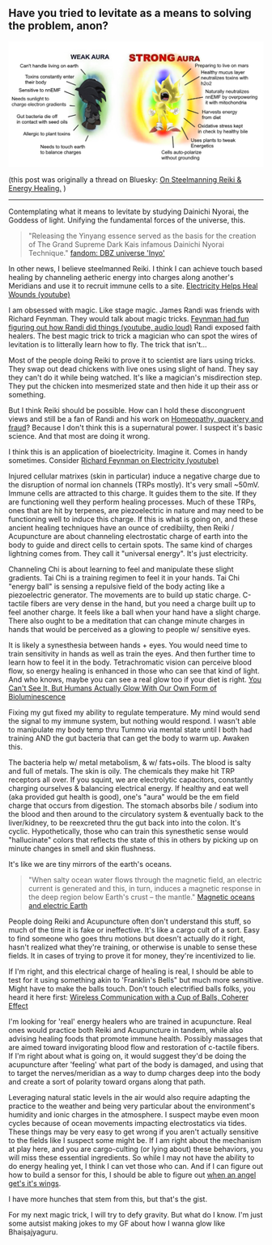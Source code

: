 ## Have you tried to levitate as a means to solving the problem, anon?

![sonic's aura](./levitate-fuckitweballsonic.jpg)

(this post was originally a thread on Bluesky: [On Steelmanning Reiki & Energy Healing.](https://bsky.app/profile/ultimape.bsky.wovensoup.com/post/3k6nvgovryu2g) )

----

Contemplating what it means to levitate by studying Dainichi Nyorai, the Goddess of light. Unifying the fundamental forces of the universe, this.

> "Releasing the Yinyang essence served as the basis for the creation of The Grand Supreme Dark Kais infamous Dainichi Nyorai Technique."
> [fandom: DBZ universe 'Inyo'](https://dbzuniverse.fandom.com/wiki/Inyo)

In other news, I believe steelmanned Reiki. I think I can achieve touch based healing by channeling aetheric energy into charges along another's Meridians and use it to recruit immune cells to a site. [Electricity Helps Heal Wounds (youtube)](https://www.youtube.com/watch?v=BcT_4VqXhRs)

I am obsessed with magic. Like stage magic. James Randi was friends with Richard Feynman. They would talk about magic tricks. [Feynman had fun figuring out how Randi did things (youtube, audio loud)](https://www.youtube.com/watch?v=lDvu6wz9qF4) Randi exposed faith healers. The best magic trick to trick a magician who can spot the wires of levitation is to litterally learn how to fly. The trick that isn't...

Most of the people doing Reiki to prove it to scientist are liars using tricks. They swap out dead chickens with live ones using slight of hand. They say they can't do it while being watched. It's like a magician's misdirection step. They put the chicken into mesmerized state and then hide it up their ass or something.

But I think Reiki should be possible. How can I hold these discongruent views and still be a fan of Randi and his work on [Homeopathy, quackery and fraud](https://www.ted.com/talks/james_randi_homeopathy_quackery_and_fraud)? Because I don't think this is a supernatural power. I suspect it's basic science. And that most are doing it wrong.

I think this is an application of bioelectricity. Imagine it. Comes in handy sometimes. Consider [Richard Feynman on Electricity (youtube)](https://www.youtube.com/watch?v=kS25vitrZ6g)

Injured cellular matrixes (skin in particular) induce a negative charge due to the disruption of normal ion channels (TRPs mostly). It's very small ~50mV. Immune cells are attracted to this charge. It guides them to the site. If they are functioning well they perform healing processes. Much of these TRPs, ones that are hit by terpenes, are piezoelectric in nature and may need to be functioning well to induce this charge. If this is what is going on, and these ancient healing techniques have an ounce of credibiilty, then Reiki / Acupuncture are about channeling electrostatic charge of earth into the body to guide and direct cells to certain spots. The same kind of charges lightning comes from. They call it "universal energy". It's just electricity.

Channeling Chi is about learning to feel and manipulate these slight gradients. Tai Chi is a training regimen to feel it in your hands. Tai Chi "energy ball" is sensing a repulsive field of the body acting like a piezoelectric generator. The movements are to build up static charge. C-tactile fibers are very dense in the hand, but you need a charge built up to feel another charge. It feels like a ball when your hand have a slight charge. There also ought to be a meditation that can change minute charges in hands that would be perceived as a glowing to people w/ sensitive eyes.

It is likely a synesthesia between hands + eyes. You would need time to train sensitivity in hands as well as train the eyes. And then further time to learn how to feel it in the body. Tetrachromatic vision can perceive blood flow, so energy healing is enhanced in those who can see that kind of light. And who knows, maybe you can see a real glow too if your diet is right. [You Can't See It, But Humans Actually Glow With Our Own Form of Bioluminescence](https://www.sciencealert.com/you-can-t-see-it-but-humans-actually-glow-in-visible-light)

Fixing my gut fixed my ability to regulate temperature. My mind would send the signal to my immune system, but nothing would respond. I wasn't able to manipulate my body temp thru Tummo via mental state until I both had training AND the gut bacteria that can get the body to warm up. Awaken this.

The bacteria help w/ metal metabolism, & w/ fats+oils. The blood is salty and full of metals. The skin is oily. The chemicals they make hit TRP receptors all over. If you squint, we are electrolytic capacitors, constantly charging ourselves & balancing electrical energy. If healthy and eat well (aka provided gut health is good), one's "aura" would be the em field charge that occurs from digestion. The stomach absorbs bile / sodium into the blood and then around to the circulatory system & eventually back to the liver/kidney, to be reexcreted thru the gut back into into the colon. It's cyclic. Hypothetically, those who can train this synesthetic sense would "hallucinate" colors that reflects the state of this in others by picking up on minute changes in smell and skin flushness.

It's like we are tiny mirrors of the earth's oceans.

> "When salty ocean water flows through the magnetic field, an electric current is generated and this, in turn, induces a magnetic response in the deep region below Earth's crust – the mantle."
> [Magnetic oceans and electric Earth](https://phys.org/news/2016-10-magnetic-oceans-electric-earth.html)

People doing Reiki and Acupuncture often don't understand this stuff, so much of the time it is fake or ineffective. It's like a cargo cult of a sort. Easy to find someone who goes thru motions but doesn't actually do it right, hasn't realized what they're training, or otherwise is unable to sense these fields. It in cases of trying to prove it for money, they're incentivized to lie.

If I'm right, and this electrical charge of healing is real, I should be able to test for it using something akin to 'Franklin's Bells" but much more sensitive. Might have to make the balls touch. Don't touch electrified balls folks, you heard it here first: [Wireless Communication with a Cup of Balls, Coherer Effect](https://www.youtube.com/watch?v=VMkdnj698-0)
 
I'm looking for 'real' energy healers who are trained in acupuncture. Real ones would practice both Reiki and Acupuncture in tandem, while also advising healing foods that promote immune health. Possibly massages that are aimed toward invigorating blood flow and restoration of c-tactile fibers. If I'm right about what is going on, it would suggest they'd be doing the acupuncture after 'feeling' what part of the body is damaged, and using that to target the nerves/meridian as a way to dump charges deep into the body and create a sort of polarity toward organs along that path.

Leveraging natural static levels in the air would also require adapting the practice to the weather and being very particular about the environment's humidity and ionic charges in the atmosphere. I suspect maybe even moon cycles because of ocean movements impacting electrostatics via tides. These things may be very easy to get wrong if you aren't actually sensitive to the fields like I suspect some might be. If I am right about the mechanism at play here, and you are cargo-culting (or lying about) these behaviors, you will miss these essential ingredients. So while I may not have the ability to do energy healing yet, I think I can vet those who can. And if I can figure out how to build a sensor for this, I should be able to figure out [when an angel get's it's wings](https://www.youtube.com/watch?v=fEqudsyIWzk). 

I have more hunches that stem from this, but that's the gist.

For my next magic trick, I will try to defy gravity. But what do I know. I'm just some autsist making jokes to my GF about how I wanna glow like Bhaiṣajyaguru. 



